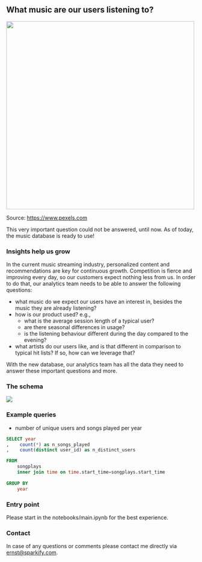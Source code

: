 ## What music are our users listening to? 

<img src="https://images.pexels.com/photos/3756943/pexels-photo-3756943.jpeg?auto=compress&cs=tinysrgb&dpr=3&h=750&w=1260" height="500">

Source: https://www.pexels.com

This very important question could not be answered, until now. As of today, the music database is ready to use!

### Insights help us grow

In the current music streaming industry, personalized content and recommendations are key for continuous growth. 
Competition is fierce and improving every day, so our customers expect nothing less from us. In order to do that,
our analytics team needs to be able to answer the following questions:
- what music do we expect our users have an interest in, besides the music they are already listening?
- how is our product used? e.g.,
    - what is the average session length of a typical user?
    - are there seasonal differences in usage?
    - is the listening behaviour different during the day compared to the evening?
- what artists do our users like, and is that different in comparison to typical hit lists? If so, how can we leverage
that?

With the new database, our analytics team has all the data they need to answer these important questions and more.

### The schema

<img src="https://user-images.githubusercontent.com/49920622/103029645-85da9500-455a-11eb-8191-14369838eea6.png">

### Example queries

- number of unique users and songs played per year

```sql
SELECT year
,    count(*) as n_songs_played
,    count(distinct user_id) as n_distinct_users

FROM
    songplays
    inner join time on time.start_time=songplays.start_time
    
GROUP BY
    year
```

### Entry point

Please start in the notebooks/main.ipynb for the best experience.

### Contact

In case of any questions or comments please contact me directly via ernst@sparkify.com.